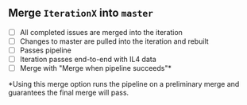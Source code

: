 ## Merge `IterationX` into `master`

* [ ] All completed issues are merged into the iteration
* [ ] Changes to master are pulled into the iteration and rebuilt
* [ ] Passes pipeline
* [ ] Iteration passes end-to-end with IL4 data
* [ ] Merge with "Merge when pipeline succeeds"*

*Using this merge option runs the pipeline on a preliminary merge and guarantees the final merge will pass.
